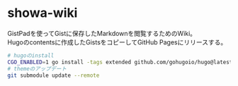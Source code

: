 # showa-wiki

GistPadを使ってGistに保存したMarkdownを閲覧するためのWiki。  
Hugoのcontentsに作成したGistsをコピーしてGitHub Pagesにリリースする。  

```bash
# hugoのinstall
CGO_ENABLED=1 go install -tags extended github.com/gohugoio/hugo@latest
# themeのアップデート
git submodule update --remote
```
